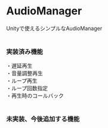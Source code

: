# AudioManager
Unityで使えるシンプルなAudioManager<br>
<br>
### 実装済み機能<br>
・遅延再生<br>
・音量調整再生<br>
・ループ再生<br>
・ループ回数指定<br>
・再生時のコールバック<br>
<br>
### 未実装、今後追加する機能<br>
<br>
